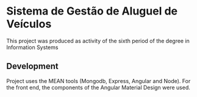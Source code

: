 # Sistema de Gestão de Aluguel de Veículos

This project was produced as activity of the sixth period of the degree in Information Systems

## Development

Project uses the MEAN tools (Mongodb, Express, Angular and Node).
For the front end, the components of the Angular Material Design were used.